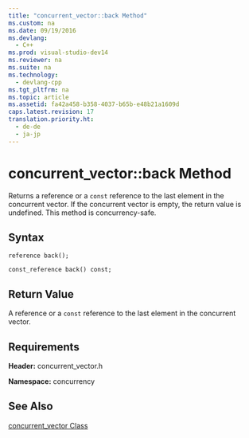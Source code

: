 ```yaml
---
title: "concurrent_vector::back Method"
ms.custom: na
ms.date: 09/19/2016
ms.devlang: 
  - C++
ms.prod: visual-studio-dev14
ms.reviewer: na
ms.suite: na
ms.technology: 
  - devlang-cpp
ms.tgt_pltfrm: na
ms.topic: article
ms.assetid: fa42a458-b358-4037-b65b-e48b21a1609d
caps.latest.revision: 17
translation.priority.ht: 
  - de-de
  - ja-jp
---
```

# concurrent_vector::back Method
Returns a reference or a `const` reference to the last element in the concurrent vector. If the concurrent vector is empty, the return value is undefined. This method is concurrency-safe.  
  
## Syntax  
  
```  
reference back();  
  
const_reference back() const;  
```  
  
## Return Value  
 A reference or a `const` reference to the last element in the concurrent vector.  
  
## Requirements  
 **Header:** concurrent_vector.h  
  
 **Namespace:** concurrency  
  
## See Also  
 [concurrent_vector Class](../vs140/concurrent_vector-Class.md)